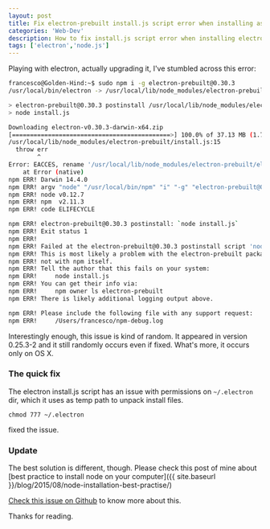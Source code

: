 ```yaml
---
layout: post
title: Fix electron-prebuilt install.js script error when installing as superuser
categories: 'Web-Dev'
description: How to fix install.js script error when installing electron-prebuilt as superuser
tags: ['electron','node.js']
---
```


Playing with electron, actually upgrading it, I've stumbled across this error:

```sh
francesco@Golden-Hind:~$ sudo npm i -g electron-prebuilt@0.30.3
/usr/local/bin/electron -> /usr/local/lib/node_modules/electron-prebuilt/cli.js

> electron-prebuilt@0.30.3 postinstall /usr/local/lib/node_modules/electron-prebuilt
> node install.js

Downloading electron-v0.30.3-darwin-x64.zip
[============================================>] 100.0% of 37.13 MB (1.75 MB/s)
/usr/local/lib/node_modules/electron-prebuilt/install.js:15
  throw err
        ^
Error: EACCES, rename '/usr/local/lib/node_modules/electron-prebuilt/electron-tmp-download/electron-v0.30.3-darwin-x64.zip'
    at Error (native)
npm ERR! Darwin 14.4.0
npm ERR! argv "node" "/usr/local/bin/npm" "i" "-g" "electron-prebuilt@0.30.3"
npm ERR! node v0.12.7
npm ERR! npm  v2.11.3
npm ERR! code ELIFECYCLE

npm ERR! electron-prebuilt@0.30.3 postinstall: `node install.js`
npm ERR! Exit status 1
npm ERR! 
npm ERR! Failed at the electron-prebuilt@0.30.3 postinstall script 'node install.js'.
npm ERR! This is most likely a problem with the electron-prebuilt package,
npm ERR! not with npm itself.
npm ERR! Tell the author that this fails on your system:
npm ERR!     node install.js
npm ERR! You can get their info via:
npm ERR!     npm owner ls electron-prebuilt
npm ERR! There is likely additional logging output above.

npm ERR! Please include the following file with any support request:
npm ERR!     /Users/francesco/npm-debug.log

```

Interestingly enough, this issue is kind of random. It appeared in version 0.25.3-2 and it still randomly occurs even if fixed. What's more, it occurs only on OS X.

### The quick fix

The electron install.js script has an issue with permissions on ```~/.electron``` dir, which it uses as temp path to unpack install files.

```
chmod 777 ~/.electron
```
fixed the issue.

### Update

The best solution is different, though. Please check this post of mine about [best practice to install node on your computer]({{ site.baseurl }}/blog/2015/08/node-installation-best-practise/)

[Check this issue on Github](https://github.com/atom/electron/issues/1709) to know more about this.

Thanks for reading.
